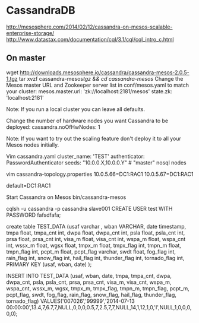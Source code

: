 # CassandraDB  
http://mesosphere.com/2014/02/12/cassandra-on-mesos-scalable-enterprise-storage/
http://www.datastax.com/documentation/cql/3.1/cql/cql_intro_c.html

## On master 

wget http://downloads.mesosphere.io/cassandra/cassandra-mesos-2.0.5-1.tgz
tar xvzf cassandra-mesos*tgz && cd cassandra-mesos*
Change the Mesos master URL and Zookeeper server list in conf/mesos.yaml to match your cluster: 
mesos.master.url: 'zk://localhost:2181/mesos' state.zk: 'localhost:2181'

Note: If you run a local cluster you can leave all defaults.

Change the number of hardware nodes you want Cassandra to be deployed:
cassandra.noOfHwNodes: 1


Note: If you want to try out the scaling feature don't deploy it to all your Mesos nodes initially.

Vim cassandra.yaml
cluster_name: 'TEST'
authenticator: PasswordAuthenticator
seeds: "10.0.0.X,10.0.0.Y" # "master" nosql nodes

 vim cassandra-topology.properties
10.0.5.66=DC1:RAC1
10.0.5.67=DC1:RAC1

default=DC1:RAC1

Start Cassandra on Mesos 
bin/cassandra-mesos

cqlsh -u cassandra -p cassandra slave001
 CREATE USER test WITH PASSWORD fafsdfafa;






create table TEST_DATA (usaf varchar , wban VARCHAR, date timestamp, tmpa float, tmpa_cnt int, dwpa float, dwpa_cnt int, psla float, psla_cnt int, prsa float, prsa_cnt int, visa_m float, visa_cnt int, wspa_m float, wspa_cnt int, wssx_m float, wgsx float, tmpx_m float, tmpx_flag int, tmpn_m float, tmpn_flag int, pcpt_m float, pcpt_flag varchar, swdt float, fog_flag int, rain_flag int, snow_flag int, hail_flag int, thunder_flag int, tornado_flag int, PRIMARY KEY (usaf, wban, date) );

INSERT INTO TEST_DATA (usaf, wban, date, tmpa, tmpa_cnt, dwpa, dwpa_cnt, psla, psla_cnt, prsa, prsa_cnt, visa_m, visa_cnt, wspa_m, wspa_cnt, wssx_m, wgsx, tmpx_m, tmpx_flag, tmpn_m, tmpn_flag, pcpt_m, pcpt_flag, swdt, fog_flag, rain_flag, snow_flag, hail_flag, thunder_flag, tornado_flag) VALUES('007026','99999','2014-07-13 00:00:00',13.4,7,6.7,7,NULL,0,0,0,0.5,7,2.5,7,7,NULL,14,1,12,1,0,'I',NULL,1,0,0,0,0,0);
